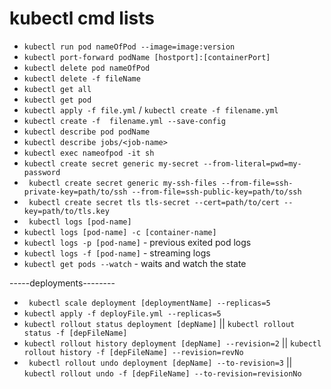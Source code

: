 # kubectl cmd lists

- ` kubectl run pod nameOfPod --image=image:version `
- ` kubectl port-forward podName [hostport]:[containerPort] `
- ` kubectl delete pod nameOfPod `
- ` kubectl delete -f fileName `
- ` kubectl get all `
- ` kubectl get pod `
- ` kubectl apply -f file.yml ` / ` kubectl create -f filename.yml `
- ` kubectl create -f  filename.yml --save-config `
- ` kubectl describe pod podName `
- ` kubectl describe jobs/<job-name> `
- ` kubectl exec nameofpod -it sh `
- ` kubectl create secret generic my-secret --from-literal=pwd=my-password `
- ` kubectl create secret generic my-ssh-files --from-file=ssh-private-key=path/to/ssh --from-file=ssh-public-key=path/to/ssh`
- ` kubectl create secret tls tls-secret --cert=path/to/cert --key=path/to/tls.key`
- ` kubectl logs [pod-name]` 
-  `kubectl logs [pod-name] -c [container-name] `
-  `kubectl logs -p [pod-name]` - previous exited pod logs
-  `kubectl logs -f [pod-name]` - streaming logs
-  `kubectl get pods --watch` - waits and watch the state

-----deployments--------

- ` kubectl scale deployment [deploymentName] --replicas=5`
- ` kubectl apply -f deployFile.yml --replicas=5 `
- ` kubectl rollout status deployment [depName] ` || `kubectl rollout status -f [depFileName] `
- ` kubectl rollout history deployment [depName] --revision=2 ` || `kubectl rollout history -f [depFileName] --revision=revNo `
- ` kubectl rollout undo deployment [depName] --to-revision=3` || `kubectl rollout undo -f [depFileName] --to-revision=revisionNo`